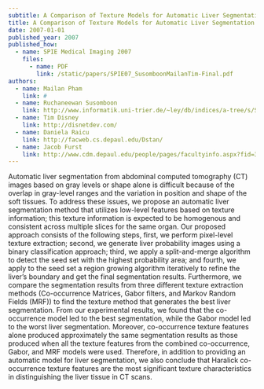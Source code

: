 ```yaml
---
subtitle: A Comparison of Texture Models for Automatic Liver Segmentation
title: A Comparison of Texture Models for Automatic Liver Segmentation
date: 2007-01-01
published_year: 2007
published_how:
  - name: SPIE Medical Imaging 2007
    files:
      - name: PDF
        link: /static/papers/SPIE07_SusomboonMailanTim-Final.pdf
authors:
  - name: Mailan Pham
    link: #
  - name: Ruchaneewan Susomboon
    link: http://www.informatik.uni-trier.de/~ley/db/indices/a-tree/s/Susomboon:Ruchaneewan.html
  - name: Tim Disney
    link: http://disnetdev.com/
  - name: Daniela Raicu
    link: http://facweb.cs.depaul.edu/Dstan/
  - name: Jacob Furst
    link: http://www.cdm.depaul.edu/people/pages/facultyinfo.aspx?fid=365
---
```


Automatic liver segmentation from abdominal computed tomography (CT) images based on gray levels or shape alone is
difficult because of the overlap in gray-level ranges and the variation in position and shape of the soft tissues. To address
these issues, we propose an automatic liver segmentation method that utilizes low-level features based on texture
information; this texture information is expected to be homogenous and consistent across multiple slices for the same organ.
Our proposed approach consists of the following steps, first, we perform pixel-level texture extraction; second, we generate
liver probability images using a binary classification approach; third, we apply a split-and-merge algorithm to detect the seed
set with the highest probability area; and fourth, we apply to the seed set a region growing algorithm iteratively to refine the
liver’s boundary and get the final segmentation results. Furthermore, we compare the segmentation results from three
different texture extraction methods (Co-occurrence Matrices, Gabor filters, and Markov Random Fields (MRF)) to find the
texture method that generates the best liver segmentation. From our experimental results, we found that the co-occurrence
model led to the best segmentation, while the Gabor model led to the worst liver segmentation. Moreover, co-occurrence
texture features alone produced approximately the same segmentation results as those produced when all the texture features
from the combined co-occurrence, Gabor, and MRF models were used. Therefore, in addition to providing an automatic
model for liver segmentation, we also conclude that Haralick co-occurrence texture features are the most significant texture
characteristics in distinguishing the liver tissue in CT scans.
